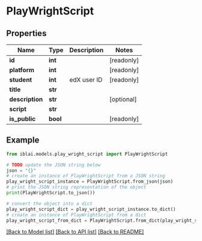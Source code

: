 # PlayWrightScript


## Properties

Name | Type | Description | Notes
------------ | ------------- | ------------- | -------------
**id** | **int** |  | [readonly] 
**platform** | **int** |  | [readonly] 
**student** | **int** | edX user ID | [readonly] 
**title** | **str** |  | 
**description** | **str** |  | [optional] 
**script** | **str** |  | 
**is_public** | **bool** |  | [readonly] 

## Example

```python
from iblai.models.play_wright_script import PlayWrightScript

# TODO update the JSON string below
json = "{}"
# create an instance of PlayWrightScript from a JSON string
play_wright_script_instance = PlayWrightScript.from_json(json)
# print the JSON string representation of the object
print(PlayWrightScript.to_json())

# convert the object into a dict
play_wright_script_dict = play_wright_script_instance.to_dict()
# create an instance of PlayWrightScript from a dict
play_wright_script_from_dict = PlayWrightScript.from_dict(play_wright_script_dict)
```
[[Back to Model list]](../README.md#documentation-for-models) [[Back to API list]](../README.md#documentation-for-api-endpoints) [[Back to README]](../README.md)



